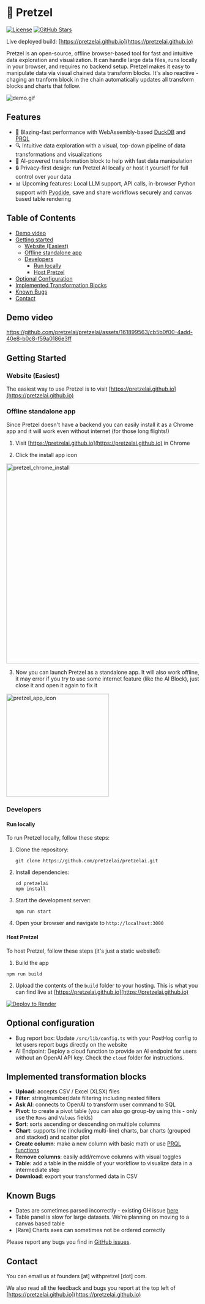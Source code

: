# 🥨 Pretzel

[![License](https://img.shields.io/github/license/pretzelai/pretzelai)](https://github.com/pretzelai/pretzelai/blob/main/LICENSE)
[![GitHub Stars](https://img.shields.io/github/stars/pretzelai/pretzelai?style=social)](https://github.com/pretzelai/pretzelai)

Live deployed build: [https://pretzelai.github.io](https://pretzelai.github.io)

Pretzel is an open-source, offline browser-based tool for fast and intuitive data exploration and visualization. It can handle large data files, runs locally in your browser, and requires no backend setup. Pretzel makes it easy to manipulate data via visual chained data transform blocks. It's also reactive - chaging an tranform block in the chain automatically updates all transform blocks and charts that follow.

![demo.gif](https://github.com/pretzelai/pretzelai/assets/121360087/e7f20a16-b19c-4a29-b468-88d42eaa9b43)

## Features

- 🚀 Blazing-fast performance with WebAssembly-based [DuckDB](https://duckdb.org/) and [PRQL](https://prql-lang.org/)
- 🔍 Intuitive data exploration with a visual, top-down pipeline of data transformations and visualizations
- 🧠 AI-powered transformation block to help with fast data manipulation
- 🔒 Privacy-first design: run Pretzel AI locally or host it yourself for full control over your data
- 📊 Upcoming features: Local LLM support, API calls, in-browser Python support with [Pyodide](https://github.com/pyodide/pyodide), save and share workflows securely and canvas based table rendering


## Table of Contents

- [Demo video](#demo-video)
- [Getting started](#getting-started)
  - [Website (Easiest)](#website-easiest)
  - [Offline standalone app](#offline-standalone-app)
  - [Developers](#developers)
    - [Run locally](#run-locally)
    - [Host Pretzel](#host-pretzel)
- [Optional Configuration](#optional-configuration)
- [Implemented Transformation Blocks](#implemented-transformation-blocks)
- [Known Bugs](#known-bugs)
- [Contact](#contact)

## Demo video

https://github.com/pretzelai/pretzelai/assets/161899563/cb5b0f00-4add-40e8-b0c8-f59a0186e3ff

## Getting Started

### Website (Easiest)

The easiest way to use Pretzel is to visit [https://pretzelai.github.io](https://pretzelai.github.io)

### Offline standalone app

Since Pretzel doesn't have a backend you can easily install it as a Chrome app and it will work even without internet (for those long flights!)

1. Visit [https://pretzelai.github.io](https://pretzelai.github.io) in Chrome

2. Click the install app icon
<img width="521" alt="pretzel_chrome_install" src="https://github.com/pretzelai/pretzelai/assets/121360087/c6276699-5109-4e59-8bf5-2858c51cb4c3">

3. Now you can launch Pretzel as a standalone app. It will also work offline, it may error if you try to use some internet feature (like the AI Block), just close it and open it again to fix it
<img width="268" alt="pretzel_app_icon" src="https://github.com/pretzelai/pretzelai/assets/121360087/cc13e552-d93a-4990-be22-1f6b5d906b15">


### Developers

#### Run locally

To run Pretzel locally, follow these steps:

1. Clone the repository:

   ```
   git clone https://github.com/pretzelai/pretzelai.git
   ```

2. Install dependencies:

   ```
   cd pretzelai
   npm install
   ```

3. Start the development server:

   ```
   npm run start
   ```

4. Open your browser and navigate to `http://localhost:3000`

#### Host Pretzel

To host Pretzel, follow these steps (it's just a static website!):

1. Build the app

```
npm run build
```

2. Upload the contents of the `build` folder to your hosting. This is what you can find live at [https://pretzelai.github.io](https://pretzelai.github.io)

[![Deploy to Render](https://render.com/images/deploy-to-render-button.svg)](https://render.com/deploy)

## Optional configuration

- Bug report box: Update `/src/lib/config.ts` with your PostHog config to let users report bugs directly on the website
- AI Endpoint: Deploy a cloud function to provide an AI endpoint for users without an OpenAI API key. Check the `cloud` folder for instructions.

## Implemented transformation blocks

- **Upload:** accepts CSV / Excel (XLSX) files
- **Filter**: string/number/date filtering including nested filters
- **Ask AI**: connects to OpenAI to transform user command to SQL
- **Pivot**: to create a pivot table (you can also go group-by using this - only use the `Rows` and `Values` fields)
- **Sort**: sorts ascending or descending on multiple columns
- **Chart**: supports line (including multi-line) charts, bar charts (grouped and stacked) and scatter plot
- **Create column**: make a new column with basic math or use [PRQL functions](https://prql-lang.org/book/reference/declarations/functions.html)
- **Remove columns**: easily add/remove columns with visual toggles
- **Table**: add a table in the middle of your workflow to visualize data in a intermediate step
- **Download**: export your transformed data in CSV

## Known Bugs

- Dates are sometimes parsed incorrectly - existing GH issue [here](https://github.com/pretzelai/pretzelai/issues/23)
- Table panel is slow for large datasets. We're planning on moving to a canvas based table
- [Rare] Charts axes can sometimes not be ordered correctly

Please report any bugs you find in [GitHub issues](https://github.com/pretzelai/pretzelai). 

## Contact

You can email us at founders [at] withpretzel [dot] com.

We also read all the feedback and bugs you report at the top left of [https://pretzelai.github.io](https://pretzelai.github.io)
